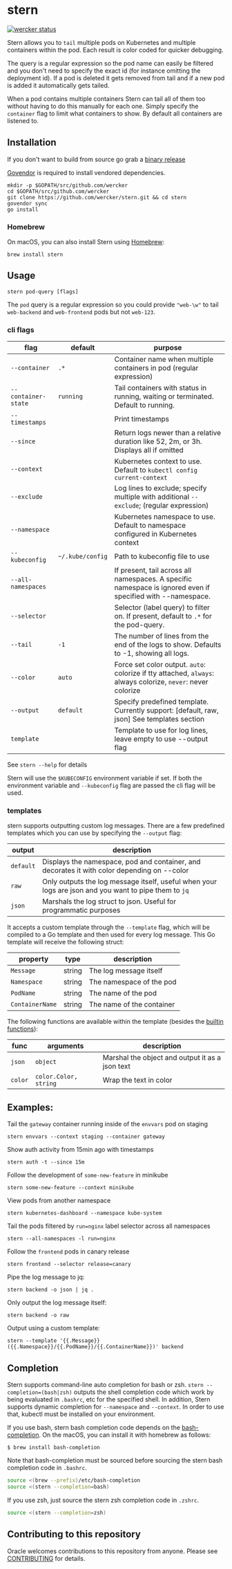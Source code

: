 # stern

[![wercker status](https://app.wercker.com/status/fb1ed340ffed75c22dc301c38ab0893c/s/master "wercker status")](https://app.wercker.com/project/byKey/fb1ed340ffed75c22dc301c38ab0893c)

Stern allows you to `tail` multiple pods on Kubernetes and multiple containers
within the pod. Each result is color coded for quicker debugging.

The query is a regular expression so the pod name can easily be filtered and
you don't need to specify the exact id (for instance omitting the deployment
id). If a pod is deleted it gets removed from tail and if a new pod is added it
automatically gets tailed.

When a pod contains multiple containers Stern can tail all of them too without
having to do this manually for each one. Simply specify the `container` flag to
limit what containers to show. By default all containers are listened to.

## Installation

If you don't want to build from source go grab a [binary release](https://github.com/wercker/stern/releases)

[Govendor](https://github.com/kardianos/govendor) is required to install vendored dependencies.

```
mkdir -p $GOPATH/src/github.com/wercker
cd $GOPATH/src/github.com/wercker
git clone https://github.com/wercker/stern.git && cd stern
govendor sync
go install
```

### Homebrew

On macOS, you can also install Stern using [Homebrew](https://brew.sh/):
```
brew install stern
```

## Usage

```
stern pod-query [flags]
```

The `pod` query is a regular expression so you could provide `"web-\w"` to tail
`web-backend` and `web-frontend` pods but not `web-123`.

### cli flags

| flag               | default          | purpose                                                                                                      |
|--------------------|------------------|--------------------------------------------------------------------------------------------------------------|
| `--container`      | `.*`             | Container name when multiple containers in pod (regular expression)                                          |
| `--container-state`| `running`        | Tail containers with status in running, waiting or terminated. Default to running.                           |
| `--timestamps`     |                  | Print timestamps                                                                                             |
| `--since`          |                  | Return logs newer than a relative duration like 52, 2m, or 3h. Displays all if omitted                       |
| `--context`        |                  | Kubernetes context to use. Default to `kubectl config current-context`                                       |
| `--exclude`        |                  | Log lines to exclude; specify multiple with additional `--exclude`; (regular expression)                     |
| `--namespace`      |                  | Kubernetes namespace to use. Default to namespace configured in Kubernetes context                           |
| `--kubeconfig`     | `~/.kube/config` | Path to kubeconfig file to use                                                                               |
| `--all-namespaces` |                  | If present, tail across all namespaces. A specific namespace is ignored even if specified with --namespace.  |
| `--selector`       |                  | Selector (label query) to filter on. If present, default to `.*` for the pod-query.                          |
| `--tail`           | `-1`             | The number of lines from the end of the logs to show. Defaults to -1, showing all logs.                      |
| `--color`          | `auto`           | Force set color output. `auto`: colorize if tty attached, `always`: always colorize, `never`: never colorize |
| `--output`         | `default`        | Specify predefined template. Currently support: [default, raw, json] See templates section                   |
| `template`         |                  | Template to use for log lines, leave empty to use --output flag                                              |

See `stern --help` for details

Stern will use the `$KUBECONFIG` environment variable if set. If both the
environment variable and `--kubeconfig` flag are passed the cli flag will be
used.

### templates

stern supports outputting custom log messages.  There are a few predefined
templates which you can use by specifying the `--output` flag:

| output    | description                                                                                           |
|-----------|-------------------------------------------------------------------------------------------------------|
| `default` | Displays the namespace, pod and container, and decorates it with color depending on --color           |
| `raw`     | Only outputs the log message itself, useful when your logs are json and you want to pipe them to `jq` |
| `json`    | Marshals the log struct to json. Useful for programmatic purposes                                     |

It accepts a custom template through the `--template` flag, which will be
compiled to a Go template and then used for every log message. This Go template
will receive the following struct:

| property        | type   | description               |
|-----------------|--------|---------------------------|
| `Message`       | string | The log message itself    |
| `Namespace`     | string | The namespace of the pod  |
| `PodName`       | string | The name of the pod       |
| `ContainerName` | string | The name of the container |

The following functions are available within the template (besides the [builtin
functions](https://golang.org/pkg/text/template/#hdr-Functions)):

| func    | arguments             | description                                     |
|---------|-----------------------|-------------------------------------------------|
| `json`  | `object`              | Marshal the object and output it as a json text |
| `color` | `color.Color, string` | Wrap the text in color                          |

## Examples:

Tail the `gateway` container running inside of the `envvars` pod on staging
```
stern envvars --context staging --container gateway
```

Show auth activity from 15min ago with timestamps
```
stern auth -t --since 15m
```

Follow the development of `some-new-feature` in minikube
```
stern some-new-feature --context minikube
```

View pods from another namespace
```
stern kubernetes-dashboard --namespace kube-system
```

Tail the pods filtered by `run=nginx` label selector across all namespaces
```
stern --all-namespaces -l run=nginx
```

Follow the `frontend` pods in canary release
```
stern frontend --selector release=canary
```

Pipe the log message to jq:
```
stern backend -o json | jq .
```

Only output the log message itself:
```
stern backend -o raw
```

Output using a custom template:

```
stern --template '{{.Message}} ({{.Namespace}}/{{.PodName}}/{{.ContainerName}})' backend
```

## Completion

Stern supports command-line auto completion for bash or zsh. `stern
--completion=(bash|zsh)` outputs the shell completion code which work by being
evaluated in `.bashrc`, etc for the specified shell. In addition, Stern
supports dynamic completion for `--namespace` and `--context`. In order to use
that, kubectl must be installed on your environment.

If you use bash, stern bash completion code depends on the
[bash-completion](https://github.com/scop/bash-completion). On the macOS, you
can install it with homebrew as follows:

```
$ brew install bash-completion
```

Note that bash-completion must be sourced before sourcing the stern bash
completion code in `.bashrc`.

```sh
source <(brew --prefix)/etc/bash-completion
source <(stern --completion=bash)
```

If you use zsh, just source the stern zsh completion code in `.zshrc`.

```sh
source <(stern --completion=zsh)
```

## Contributing to this repository

Oracle welcomes contributions to this repository from anyone.  Please see
[CONTRIBUTING](CONTRIBUTING.md) for details.
